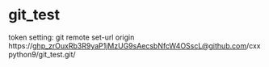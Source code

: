 # git_test
token setting: git remote set-url origin https://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@github.com/cxxpython9/git_test.git/
